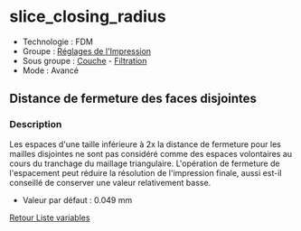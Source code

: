 # slice_closing_radius

* Technologie : FDM
* Groupe : [Réglages de l'Impression](../print_settings/print_settings.md)
* Sous groupe : [Couche](../print_settings/print_settings.md#couche) - [Filtration](../print_settings/print_settings.md#filtration)
* Mode : Avancé

## Distance de fermeture des faces disjointes

### Description

Les espaces d'une taille inférieure à 2x la distance de fermeture pour les mailles disjointes ne sont pas considéré comme des espaces volontaires au cours du tranchage du maillage triangulaire.
L'opération de fermeture de l'espacement peut réduire la résolution de l'impression finale, aussi est-il conseillé de conserver une valeur relativement basse.

* Valeur par défaut : 0.049 mm
 
 
[Retour Liste variables](variable_list.md)